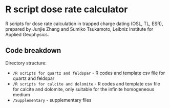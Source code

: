 # R script dose rate calculator

R scripts for dose rate calculation in trapped charge dating (OSL, TL, ESR), prepared by Junjie Zhang and Sumiko Tsukamoto, Leibniz Institute for Applied Geophysics.

## Code breakdown

Directory structure:
* `/R scripts for quartz and feldspar` - R codes and template csv file for quartz and feldspar
* `/R scripts for calcite and dolomite` - R codes and template csv file for calcite and dolomite, only suitable for the infinite homogeneous medium
* `/Supplementary` - supplementary files
